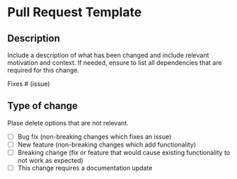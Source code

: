 # Pull Request Template

## Description

Include a description of what has been changed and include relevant motivation and context.
If needed, ensure to list all dependencies that are required for this change.

Fixes # (issue)

## Type of change

Plase delete options that are not relevant.

- [ ] Bug fix (non-breaking changes which fixes an issue)
- [ ] New feature (non-breaking changes which add functionality)
- [ ] Breaking change (fix or feature that would cause existing functionality to not work as expected)
- [ ] This change requires a documentation update
